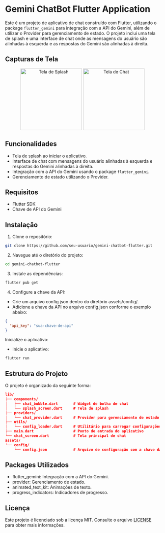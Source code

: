 # Gemini ChatBot Flutter Application

Este é um projeto de aplicativo de chat construído com Flutter, utilizando o package `flutter_gemini` para integração com a API do Gemini, além de utilizar o Provider para gerenciamento de estado. O projeto inclui uma tela de splash e uma interface de chat onde as mensagens do usuário são alinhadas à esquerda e as respostas do Gemini são alinhadas à direita.

## Capturas de Tela

<p align="center">
  <img src="assets/images/inicio.png" width="200" alt="Tela de Splash">
  <img src="assets/images/home.png" width="200" alt="Tela de Chat">

## Funcionalidades

- Tela de splash ao iniciar o aplicativo.
- Interface de chat com mensagens do usuário alinhadas à esquerda e respostas do Gemini alinhadas à direita.
- Integração com a API do Gemini usando o package `flutter_gemini`.
- Gerenciamento de estado utilizando o Provider.

## Requisitos

- Flutter SDK
- Chave de API do Gemini

## Instalação

1. Clone o repositório:

```bash
git clone https://github.com/seu-usuario/gemini-chatbot-flutter.git
```

2. Navegue até o diretório do projeto:

```bash
cd gemini-chatbot-flutter
```

3. Instale as dependências:

```bash
flutter pub get
```

4. Configure a chave da API:

- Crie um arquivo config.json dentro do diretório assets/config/.
- Adicione a chave da API no arquivo config.json conforme o exemplo abaixo:

```json
{
  "api_key": "sua-chave-de-api"
}
```

Inicialize o aplicativo:

- Inicie o aplicativo:

```bash
flutter run
```

## Estrutura do Projeto

O projeto é organizado da seguinte forma:

```json
lib/
├── components/
│   ├── chat_bubble.dart       # Widget de bolha de chat
│   └── splash_screen.dart     # Tela de splash
├── providers/
│   └── chat_provider.dart     # Provider para gerenciamento de estado do chat
├── utils/
│   └── config_loader.dart     # Utilitário para carregar configurações do arquivo JSON
├── main.dart                  # Ponto de entrada do aplicativo
└── chat_screen.dart           # Tela principal de chat
assets/
└── config/
    └── config.json            # Arquivo de configuração com a chave da API
```

## Packages Utilizados
- flutter_gemini: Integração com a API do Gemini.
- provider: Gerenciamento de estado.
- animated_text_kit: Animações de texto.
- progress_indicators: Indicadores de progresso.

## Licença

Este projeto é licenciado sob a licença MIT. Consulte o arquivo [LICENSE](LICENSE) para obter mais informações.
```

